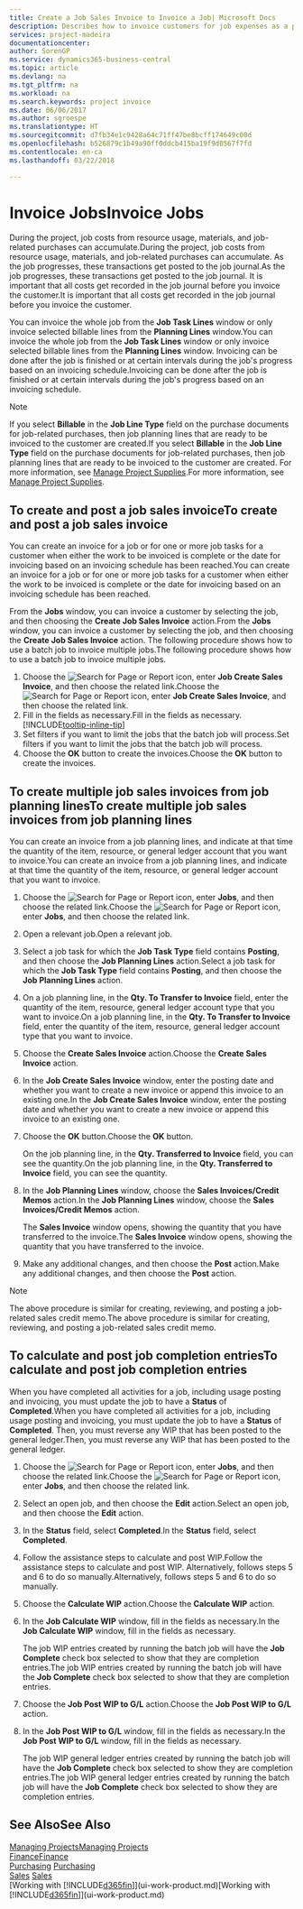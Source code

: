 ```yaml
---
title: Create a Job Sales Invoice to Invoice a Job| Microsoft Docs
description: Describes how to invoice customers for job expenses as a project progresses.
services: project-madeira
documentationcenter: 
author: SorenGP
ms.service: dynamics365-business-central
ms.topic: article
ms.devlang: na
ms.tgt_pltfrm: na
ms.workload: na
ms.search.keywords: project invoice
ms.date: 06/06/2017
ms.author: sgroespe
ms.translationtype: HT
ms.sourcegitcommit: d7fb34e1c9428a64c71ff47be8bcff174649c00d
ms.openlocfilehash: b526879c1b49a90ff0ddcb415ba19f9d0567f7fd
ms.contentlocale: en-ca
ms.lasthandoff: 03/22/2018

---
```

# <a name="invoice-jobs"></a><span data-ttu-id="646dc-103">Invoice Jobs</span><span class="sxs-lookup"><span data-stu-id="646dc-103">Invoice Jobs</span></span>
<span data-ttu-id="646dc-104">During the project, job costs from resource usage, materials, and job-related purchases can accumulate.</span><span class="sxs-lookup"><span data-stu-id="646dc-104">During the project, job costs from resource usage, materials, and job-related purchases can accumulate.</span></span> <span data-ttu-id="646dc-105">As the job progresses, these transactions get posted to the job journal.</span><span class="sxs-lookup"><span data-stu-id="646dc-105">As the job progresses, these transactions get posted to the job journal.</span></span> <span data-ttu-id="646dc-106">It is important that all costs get recorded in the job journal before you invoice the customer.</span><span class="sxs-lookup"><span data-stu-id="646dc-106">It is important that all costs get recorded in the job journal before you invoice the customer.</span></span>

<span data-ttu-id="646dc-107">You can invoice the whole job from the **Job Task Lines** window or only invoice selected billable lines from the **Planning Lines** window.</span><span class="sxs-lookup"><span data-stu-id="646dc-107">You can invoice the whole job from the **Job Task Lines** window or only invoice selected billable lines from the **Planning Lines** window.</span></span> <span data-ttu-id="646dc-108">Invoicing can be done after the job is finished or at certain intervals during the job's progress based on an invoicing schedule.</span><span class="sxs-lookup"><span data-stu-id="646dc-108">Invoicing can be done after the job is finished or at certain intervals during the job's progress based on an invoicing schedule.</span></span>

> [!NOTE]  
>   <span data-ttu-id="646dc-109">If you select **Billable** in the **Job Line Type** field on the purchase documents for job-related purchases, then job planning lines that are ready to be invoiced to the customer are created.</span><span class="sxs-lookup"><span data-stu-id="646dc-109">If you select **Billable** in the **Job Line Type** field on the purchase documents for job-related purchases, then job planning lines that are ready to be invoiced to the customer are created.</span></span> <span data-ttu-id="646dc-110">For more information, see [Manage Project Supplies](projects-how-manage-project-supplies.md).</span><span class="sxs-lookup"><span data-stu-id="646dc-110">For more information, see [Manage Project Supplies](projects-how-manage-project-supplies.md).</span></span>

## <a name="to-create-and-post-a-job-sales-invoice"></a><span data-ttu-id="646dc-111">To create and post a job sales invoice</span><span class="sxs-lookup"><span data-stu-id="646dc-111">To create and post a job sales invoice</span></span>
<span data-ttu-id="646dc-112">You can create an invoice for a job or for one or more job tasks for a customer when either the work to be invoiced is complete or the date for invoicing based on an invoicing schedule has been reached.</span><span class="sxs-lookup"><span data-stu-id="646dc-112">You can create an invoice for a job or for one or more job tasks for a customer when either the work to be invoiced is complete or the date for invoicing based on an invoicing schedule has been reached.</span></span>

<span data-ttu-id="646dc-113">From the **Jobs** window, you can invoice a customer by selecting the job, and then choosing the **Create Job Sales Invoice** action.</span><span class="sxs-lookup"><span data-stu-id="646dc-113">From the **Jobs** window, you can invoice a customer by selecting the job, and then choosing the **Create Job Sales Invoice** action.</span></span> <span data-ttu-id="646dc-114">The following procedure shows how to use a batch job to invoice multiple jobs.</span><span class="sxs-lookup"><span data-stu-id="646dc-114">The following procedure shows how to use a batch job to invoice multiple jobs.</span></span>  

1. <span data-ttu-id="646dc-115">Choose the ![Search for Page or Report](media/ui-search/search_small.png "Search for Page or Report icon") icon, enter **Job Create Sales Invoice**, and then choose the related link.</span><span class="sxs-lookup"><span data-stu-id="646dc-115">Choose the ![Search for Page or Report](media/ui-search/search_small.png "Search for Page or Report icon") icon, enter **Job Create Sales Invoice**, and then choose the related link.</span></span>  
2. <span data-ttu-id="646dc-116">Fill in the fields as necessary.</span><span class="sxs-lookup"><span data-stu-id="646dc-116">Fill in the fields as necessary.</span></span> [!INCLUDE[tooltip-inline-tip](includes/tooltip-inline-tip_md.md)]
3. <span data-ttu-id="646dc-117">Set filters if you want to limit the jobs that the batch job will process.</span><span class="sxs-lookup"><span data-stu-id="646dc-117">Set filters if you want to limit the jobs that the batch job will process.</span></span>
4. <span data-ttu-id="646dc-118">Choose the **OK** button to create the invoices.</span><span class="sxs-lookup"><span data-stu-id="646dc-118">Choose the **OK** button to create the invoices.</span></span>  

## <a name="to-create-multiple-job-sales-invoices-from-job-planning-lines"></a><span data-ttu-id="646dc-119">To create multiple job sales invoices from job planning lines</span><span class="sxs-lookup"><span data-stu-id="646dc-119">To create multiple job sales invoices from job planning lines</span></span>
<span data-ttu-id="646dc-120">You can create an invoice from a job planning lines, and indicate at that time the quantity of the item, resource, or general ledger account that you want to invoice.</span><span class="sxs-lookup"><span data-stu-id="646dc-120">You can create an invoice from a job planning lines, and indicate at that time the quantity of the item, resource, or general ledger account that you want to invoice.</span></span>

1. <span data-ttu-id="646dc-121">Choose the ![Search for Page or Report](media/ui-search/search_small.png "Search for Page or Report icon") icon, enter **Jobs**, and then choose the related link.</span><span class="sxs-lookup"><span data-stu-id="646dc-121">Choose the ![Search for Page or Report](media/ui-search/search_small.png "Search for Page or Report icon") icon, enter **Jobs**, and then choose the related link.</span></span>
2. <span data-ttu-id="646dc-122">Open a relevant job.</span><span class="sxs-lookup"><span data-stu-id="646dc-122">Open a relevant job.</span></span>
3. <span data-ttu-id="646dc-123">Select a job task for which the **Job Task Type** field contains **Posting**, and then choose the **Job Planning Lines** action.</span><span class="sxs-lookup"><span data-stu-id="646dc-123">Select a job task for which the **Job Task Type** field contains **Posting**, and then choose the **Job Planning Lines** action.</span></span>  
4. <span data-ttu-id="646dc-124">On a job planning line, in the **Qty. To Transfer to Invoice** field, enter the quantity of the item, resource, general ledger account type that you want to invoice.</span><span class="sxs-lookup"><span data-stu-id="646dc-124">On a job planning line, in the **Qty. To Transfer to Invoice** field, enter the quantity of the item, resource, general ledger account type that you want to invoice.</span></span>  
5. <span data-ttu-id="646dc-125">Choose the **Create Sales Invoice** action.</span><span class="sxs-lookup"><span data-stu-id="646dc-125">Choose the **Create Sales Invoice** action.</span></span>
6. <span data-ttu-id="646dc-126">In the **Job Create Sales Invoice** window, enter the posting date and whether you want to create a new invoice or append this invoice to an existing one.</span><span class="sxs-lookup"><span data-stu-id="646dc-126">In the **Job Create Sales Invoice** window, enter the posting date and whether you want to create a new invoice or append this invoice to an existing one.</span></span>
7. <span data-ttu-id="646dc-127">Choose the **OK** button.</span><span class="sxs-lookup"><span data-stu-id="646dc-127">Choose the **OK** button.</span></span>  

    <span data-ttu-id="646dc-128">On the job planning line, in the **Qty. Transferred to Invoice** field, you can see the quantity.</span><span class="sxs-lookup"><span data-stu-id="646dc-128">On the job planning line, in the **Qty. Transferred to Invoice** field, you can see the quantity.</span></span>
8. <span data-ttu-id="646dc-129">In the **Job Planning Lines** window, choose the **Sales Invoices/Credit Memos** action.</span><span class="sxs-lookup"><span data-stu-id="646dc-129">In the **Job Planning Lines** window, choose the **Sales Invoices/Credit Memos** action.</span></span>

    <span data-ttu-id="646dc-130">The **Sales Invoice** window opens, showing the quantity that you have transferred to the invoice.</span><span class="sxs-lookup"><span data-stu-id="646dc-130">The **Sales Invoice** window opens, showing the quantity that you have transferred to the invoice.</span></span>  
9. <span data-ttu-id="646dc-131">Make any additional changes, and then choose the **Post** action.</span><span class="sxs-lookup"><span data-stu-id="646dc-131">Make any additional changes, and then choose the **Post** action.</span></span>

> [!NOTE]  
>   <span data-ttu-id="646dc-132">The above procedure is similar for creating, reviewing, and posting a job-related sales credit memo.</span><span class="sxs-lookup"><span data-stu-id="646dc-132">The above procedure is similar for creating, reviewing, and posting a job-related sales credit memo.</span></span>

## <a name="to-calculate-and-post-job-completion-entries"></a><span data-ttu-id="646dc-133">To calculate and post job completion entries</span><span class="sxs-lookup"><span data-stu-id="646dc-133">To calculate and post job completion entries</span></span>
<span data-ttu-id="646dc-134">When you have completed all activities for a job, including usage posting and invoicing, you must update the job to have a **Status** of **Completed**.</span><span class="sxs-lookup"><span data-stu-id="646dc-134">When you have completed all activities for a job, including usage posting and invoicing, you must update the job to have a **Status** of **Completed**.</span></span> <span data-ttu-id="646dc-135">Then, you must reverse any WIP that has been posted to the general ledger.</span><span class="sxs-lookup"><span data-stu-id="646dc-135">Then, you must reverse any WIP that has been posted to the general ledger.</span></span>

1. <span data-ttu-id="646dc-136">Choose the ![Search for Page or Report](media/ui-search/search_small.png "Search for Page or Report icon") icon, enter **Jobs**, and then choose the related link.</span><span class="sxs-lookup"><span data-stu-id="646dc-136">Choose the ![Search for Page or Report](media/ui-search/search_small.png "Search for Page or Report icon") icon, enter **Jobs**, and then choose the related link.</span></span>  
2. <span data-ttu-id="646dc-137">Select an open job, and then choose the **Edit** action.</span><span class="sxs-lookup"><span data-stu-id="646dc-137">Select an open job, and then choose the **Edit** action.</span></span>
3. <span data-ttu-id="646dc-138">In the **Status** field, select **Completed**.</span><span class="sxs-lookup"><span data-stu-id="646dc-138">In the **Status** field, select **Completed**.</span></span>
4. <span data-ttu-id="646dc-139">Follow the assistance steps to calculate and post WIP.</span><span class="sxs-lookup"><span data-stu-id="646dc-139">Follow the assistance steps to calculate and post WIP.</span></span> <span data-ttu-id="646dc-140">Alternatively, follows steps 5 and 6 to do so manually.</span><span class="sxs-lookup"><span data-stu-id="646dc-140">Alternatively, follows steps 5 and 6 to do so manually.</span></span>  
5. <span data-ttu-id="646dc-141">Choose the **Calculate WIP** action.</span><span class="sxs-lookup"><span data-stu-id="646dc-141">Choose the **Calculate WIP** action.</span></span>
6. <span data-ttu-id="646dc-142">In the **Job Calculate WIP** window, fill in the fields as necessary.</span><span class="sxs-lookup"><span data-stu-id="646dc-142">In the **Job Calculate WIP** window, fill in the fields as necessary.</span></span>  

     <span data-ttu-id="646dc-143">The job WIP entries created by running the batch job will have the **Job Complete** check box selected to show that they are completion entries.</span><span class="sxs-lookup"><span data-stu-id="646dc-143">The job WIP entries created by running the batch job will have the **Job Complete** check box selected to show that they are completion entries.</span></span>  
7. <span data-ttu-id="646dc-144">Choose the **Job Post WIP to G/L** action.</span><span class="sxs-lookup"><span data-stu-id="646dc-144">Choose the **Job Post WIP to G/L** action.</span></span>
8. <span data-ttu-id="646dc-145">In the **Job Post WIP to G/L** window, fill in the fields as necessary.</span><span class="sxs-lookup"><span data-stu-id="646dc-145">In the **Job Post WIP to G/L** window, fill in the fields as necessary.</span></span>  

     <span data-ttu-id="646dc-146">The job WIP general ledger entries created by running the batch job will have the **Job Complete** check box selected to show they are completion entries.</span><span class="sxs-lookup"><span data-stu-id="646dc-146">The job WIP general ledger entries created by running the batch job will have the **Job Complete** check box selected to show they are completion entries.</span></span>

## <a name="see-also"></a><span data-ttu-id="646dc-147">See Also</span><span class="sxs-lookup"><span data-stu-id="646dc-147">See Also</span></span>
[<span data-ttu-id="646dc-148">Managing Projects</span><span class="sxs-lookup"><span data-stu-id="646dc-148">Managing Projects</span></span>](projects-manage-projects.md)  
[<span data-ttu-id="646dc-149">Finance</span><span class="sxs-lookup"><span data-stu-id="646dc-149">Finance</span></span>](finance.md)  
<span data-ttu-id="646dc-150">[Purchasing](purchasing-manage-purchasing.md)       </span><span class="sxs-lookup"><span data-stu-id="646dc-150">[Purchasing](purchasing-manage-purchasing.md)       </span></span>  
<span data-ttu-id="646dc-151">[Sales](sales-manage-sales.md)    </span><span class="sxs-lookup"><span data-stu-id="646dc-151">[Sales](sales-manage-sales.md)    </span></span>  
<span data-ttu-id="646dc-152">[Working with [!INCLUDE[d365fin](includes/d365fin_md.md)]](ui-work-product.md)</span><span class="sxs-lookup"><span data-stu-id="646dc-152">[Working with [!INCLUDE[d365fin](includes/d365fin_md.md)]](ui-work-product.md)</span></span>  

